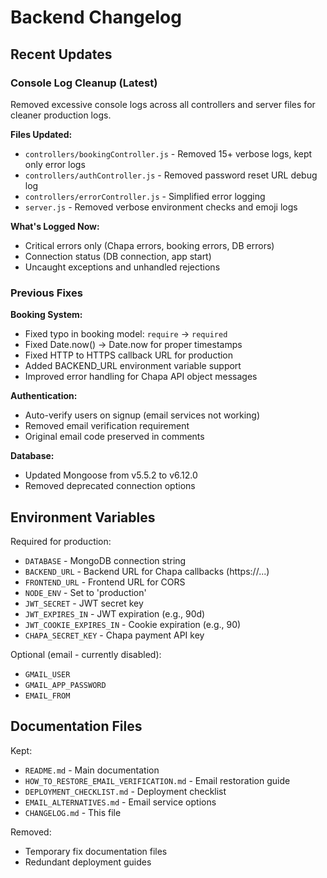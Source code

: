 # Backend Changelog

## Recent Updates

### Console Log Cleanup (Latest)
Removed excessive console logs across all controllers and server files for cleaner production logs.

**Files Updated:**
- `controllers/bookingController.js` - Removed 15+ verbose logs, kept only error logs
- `controllers/authController.js` - Removed password reset URL debug log
- `controllers/errorController.js` - Simplified error logging
- `server.js` - Removed verbose environment checks and emoji logs

**What's Logged Now:**
- Critical errors only (Chapa errors, booking errors, DB errors)
- Connection status (DB connection, app start)
- Uncaught exceptions and unhandled rejections

### Previous Fixes

**Booking System:**
- Fixed typo in booking model: `require` → `required`
- Fixed Date.now() → Date.now for proper timestamps
- Fixed HTTP to HTTPS callback URL for production
- Added BACKEND_URL environment variable support
- Improved error handling for Chapa API object messages

**Authentication:**
- Auto-verify users on signup (email services not working)
- Removed email verification requirement
- Original email code preserved in comments

**Database:**
- Updated Mongoose from v5.5.2 to v6.12.0
- Removed deprecated connection options

## Environment Variables

Required for production:
- `DATABASE` - MongoDB connection string
- `BACKEND_URL` - Backend URL for Chapa callbacks (https://...)
- `FRONTEND_URL` - Frontend URL for CORS
- `NODE_ENV` - Set to 'production'
- `JWT_SECRET` - JWT secret key
- `JWT_EXPIRES_IN` - JWT expiration (e.g., 90d)
- `JWT_COOKIE_EXPIRES_IN` - Cookie expiration (e.g., 90)
- `CHAPA_SECRET_KEY` - Chapa payment API key

Optional (email - currently disabled):
- `GMAIL_USER`
- `GMAIL_APP_PASSWORD`
- `EMAIL_FROM`

## Documentation Files

Kept:
- `README.md` - Main documentation
- `HOW_TO_RESTORE_EMAIL_VERIFICATION.md` - Email restoration guide
- `DEPLOYMENT_CHECKLIST.md` - Deployment checklist
- `EMAIL_ALTERNATIVES.md` - Email service options
- `CHANGELOG.md` - This file

Removed:
- Temporary fix documentation files
- Redundant deployment guides


